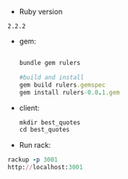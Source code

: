 * Ruby version

```
2.2.2
```

* gem:

  ```ruby

  bundle gem rulers

  #build and install
  gem build rulers.gemspec
  gem install rulers-0.0.1.gem
  ```

* client:

  ```ruby
  mkdir best_quotes
  cd best_quotes
  ```

* Run rack:

```ruby
rackup -p 3001
http://localhost:3001
```
